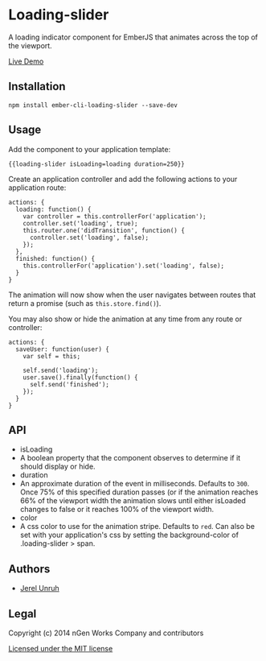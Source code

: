 # Loading-slider

A loading indicator component for EmberJS that animates across the top of the viewport.

[Live Demo](http://loading-slider.jerel.co/)

## Installation

`npm install ember-cli-loading-slider --save-dev`

## Usage

Add the component to your application template:

    {{loading-slider isLoading=loading duration=250}}

Create an application controller and add the following actions to your application route:

    actions: {
      loading: function() {
        var controller = this.controllerFor('application');
        controller.set('loading', true);
        this.router.one('didTransition', function() {
          controller.set('loading', false);
        });
      },
      finished: function() {
        this.controllerFor('application').set('loading', false);
      }
    }

The animation will now show when the user navigates between routes that
return a promise (such as `this.store.find()`).

You may also show or hide the animation at any time from any route or controller:

    actions: {
      saveUser: function(user) {
        var self = this;

        self.send('loading');
        user.save().finally(function() {
          self.send('finished');
        });
      }
    }

## API

* isLoading
 * A boolean property that the component observes to determine if it should display or hide.
* duration
 * An approximate duration of the event in milliseconds. Defaults to `300`.
   Once 75% of this specified duration passes (or if the animation reaches 66%
   of the viewport width the animation slows until either isLoaded changes to
   false or it reaches 100% of the viewport width.
* color
 * A css color to use for the animation stripe. Defaults to `red`. Can also be
   set with your application's css by setting the background-color of
   .loading-slider > span.

## Authors

* [Jerel Unruh](http://twitter.com/jerelunruh/)

## Legal

Copyright (c) 2014 nGen Works Company and contributors

[Licensed under the MIT license](http://www.opensource.org/licenses/mit-license.php)

